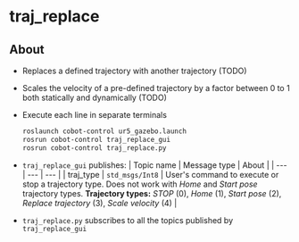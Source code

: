 # traj_replace

## About
- Replaces a defined trajectory with another trajectory (TODO)
- Scales the velocity of a pre-defined trajectory by a factor between 0 to 1 both statically and dynamically (TODO)
- Execute each line in separate terminals
	```bash
	roslaunch cobot-control ur5_gazebo.launch
	rosrun cobot-control traj_replace_gui
	rosrun cobot-control traj_replace.py
	```
- `traj_replace_gui` publishes:
	| Topic name | Message type | About |
	| --- | --- | --- |
	| traj_type | `std_msgs/Int8` | User's command to execute or stop a trajectory type. Does not work with *Home* and *Start pose* trajectory types. **Trajectory types:** *STOP* (0), *Home* (1), *Start pose* (2), *Replace trajectory* (3), *Scale velocity* (4) |

- `traj_replace.py` subscribes to all the topics published by `traj_replace_gui`